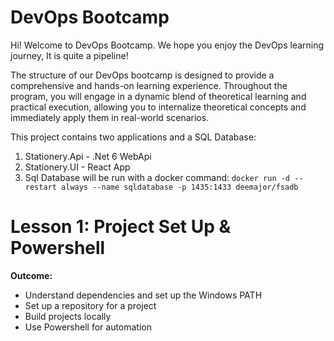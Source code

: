 # DevOps Bootcamp
Hi! Welcome to DevOps Bootcamp. We hope you enjoy the DevOps learning journey, It is quite a pipeline!

The structure of our DevOps bootcamp is designed to provide a comprehensive and hands-on learning experience. Throughout the program, you will engage in a dynamic blend of theoretical learning and practical execution, allowing you to internalize theoretical concepts and immediately apply them in real-world scenarios. 

This project contains two applications and a SQL Database:
 1. Stationery.Api - .Net 6 WebApi
 2. Stationery.UI - React App
 3. Sql Database will be run with a docker command: `docker run -d --restart always --name sqldatabase -p 1435:1433 deemajor/fsadb`

# Lesson 1: Project Set Up & Powershell

**Outcome:**

- Understand dependencies and set up the Windows PATH
- Set up a repository for a project
- Build projects locally
- Use Powershell for automation